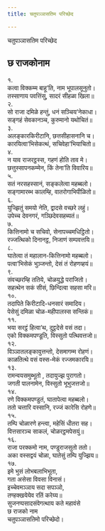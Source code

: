 ```yaml
---
title: चतुपञ्‍ञासतिम परिच्छेद

---
```

चतुपञ्‍ञासतिम परिच्छेद  


## छ राजकोनाम

१.  
कत्वा विक्‍कम्म बाहू’ति, नाम भूपालसूनुतो।  
तस्साणाय पवत्तिंसु, सादरं सीहळा खिला॥  
२.  
सो राजा दमिळे हन्तुं, धनं सञ्‍चिय’नेकाधा।  
सङ्गहं सेवकानञ्‍च, कुरुमानो यथोचितं॥  
३.  
अलङ्कारकिरीटानि, छत्तसीहासनानि च।  
कारयित्वा’भिसेकत्थं, सचिवेहा’भियाचितो॥  
४.  
न याव राजरट्ठस्स, गहणं होति ताव मे।  
छत्तुस्सापनकम्मेन, किं तेना’ति विवारिय॥  
५.  
सतं नरसहस्सानं, सङ्कलेत्वा महब्बलो।  
सङ्गामारब्भ कालम्हि, वातरोगाभिपीळितो॥  
६.  
युज्झितुं समयो नेति, द्वादसे वच्छरे लहुं।  
उपेच्‍च देवनगरं, गञ्छिदेवसहब्यतं॥  
७.  
कित्तिनामो च सचिवो, सेनापच्‍चमधिट्ठितो।  
रज्‍जत्थिको दिनानट्ठ, निजाणं सम्पवत्तयि॥  
८.  
घातेत्वा तं महालान-कित्तिनामो महब्बलो।  
पत्वा’भिसेकं भुञ्‍जन्तो, देसं तं रोहणव्हयं॥  
९.  
संवच्छरम्हि ततिये, चोळयुद्धे पराजितो।  
सहत्थेन सकं सीसं, छिन्दित्वा सहसा मरि॥  
१०.  
तदापिते किरीटादि-धनसारं समादिय।  
पेसेसुं दमिळा चोळ-महीपालस्स सन्तिकं॥  
११.  
भया सरट्ठं हित्वा’थ, दुट्ठदेसे वसं तदा।  
एको विक्‍कमपण्डूति, विस्सुतो पत्थिवत्तजो॥  
१२.  
विञ्‍ञातलङ्कावुत्तन्तो, देसमागम्म रोहणं।  
काळतित्थे वसं वस्स-मेकं रज्‍जमकारयि॥  
१३.  
रामन्वयसमुब्भूतो , तदायुज्झ पुरागतो।  
जगती पालनामेन, विस्सुतो भूभुजत्तजो॥  
१४.  
रणे विक्‍कमपण्डुतं, घातापेत्वा महब्बलो।  
ततो चत्तारि वस्सानि, रज्‍जं कारेसि रोहणे॥  
१५.  
तम्पि चोळारणे हन्त्वा, महेसिं धीतरा सह।  
वित्तसारञ्‍च साकलं, चोळरट्ठमपेसयुं॥  
१६.  
राजा परक्‍कमो नाम, पण्डुराजसुतो ततो।  
अका वस्सद्वयं चोळा, घातेसुं तम्पि युज्झिय॥  
१७.  
इमे भुसं लोभबलाभिभूता,  
गता असेसा विवसा विनासं।  
इच्‍चेवमञ्‍ञाय सदा सपञ्‍ञो,  
तण्हक्खयेयेव रतिं करेय्य॥  
सुजनप्पसादसंवेगत्थाय कते महावंसे  
छ राजको नाम  
चतुपञ्‍ञासतिमो परिच्छेदो।  